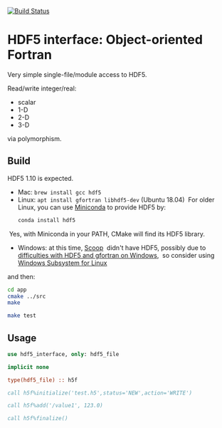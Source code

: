 [![Build Status](https://travis-ci.org/scivision/hdf5_interface.svg?branch=master)](https://travis-ci.org/scivision/hdf5_interface)


# HDF5 interface: Object-oriented Fortran

Very simple single-file/module access to HDF5.

Read/write integer/real:

* scalar
* 1-D
* 2-D
* 3-D

via polymorphism.



## Build

HDF5 1.10 is expected.

* Mac: `brew install gcc hdf5`
* Linux: `apt install gfortran libhdf5-dev`    (Ubuntu 18.04)
  For older Linux, you can use [Miniconda](https://conda.io/miniconda.html) to provide HDF5 by:
  ```sh
  conda install hdf5
  ```
  Yes, with Miniconda in your PATH, CMake will find its HDF5 library.
* Windows: at this time, 
  [Scoop](https://www.scivision.co/brew-install-scoop-for-windows/) 
  didn't have HDF5, possibly due to
  [difficulties with HDF5 and gfortran on Windows](https://stackoverflow.com/a/30056831),
  so consider using
  [Windows Subsystem for Linux](https://www.scivision.co/install-windows-subsystem-for-linux/)

and then:

```sh
cd app
cmake ../src
make

make test
```

## Usage

```fortran
use hdf5_interface, only: hdf5_file

implicit none

type(hdf5_file) :: h5f

call h5f%initialize('test.h5',status='NEW',action='WRITE')

call h5f%add('/value1', 123.0)

call h5f%finalize()
```
